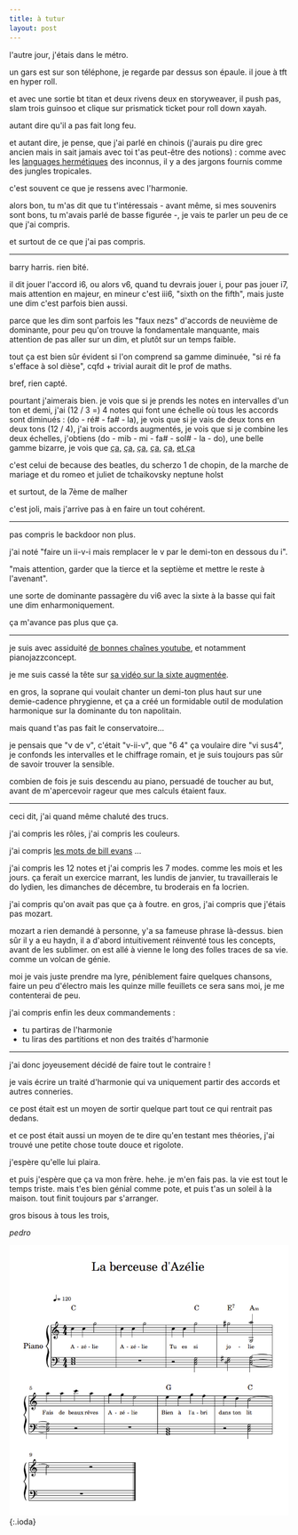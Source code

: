 ```yaml
---
title: à tutur
layout: post
---
```


l'autre jour, j'étais dans le métro.

un gars est sur son téléphone, je regarde par dessus son épaule.
il joue à tft en hyper roll.

et avec une sortie bt titan et deux rivens deux en storyweaver,
il push pas, slam trois guinsoo et clique sur prismatick ticket
pour roll down xayah.

autant dire qu'il a pas fait long feu.

et autant dire, je pense, que j'ai parlé en chinois
(j'aurais pu dire grec ancien mais in sait jamais avec toi
t'as peut-être des notions) :
comme avec les [languages hermétiques]() des inconnus,
il y a des jargons fournis comme des jungles tropicales.

c'est souvent ce que je ressens avec l'harmonie.

alors bon,
tu m'as dit que tu t'intéressais -
avant même, si mes souvenirs sont bons,
tu m'avais parlé de basse figurée -,
je vais te parler un peu de ce que j'ai compris.

et surtout de ce que j'ai pas compris.

---

barry harris. rien bité.

il dit jouer l'accord i6,
ou alors v6, quand tu devrais jouer i,
pour pas jouer i7,
mais attention en majeur,
en mineur c'est iii6,
"sixth on the fifth",
mais juste une dim c'est parfois bien aussi.

parce que les dim sont parfois les "faux nezs"
d'accords de neuvième de dominante,
pour peu qu'on trouve la fondamentale manquante,
mais attention de pas aller sur un dim,
et plutôt sur un temps faible.

tout ça est bien sûr évident si l'on comprend sa gamme diminuée,
"si ré fa s'efface à sol dièse",
cqfd + trivial aurait dit le prof de maths.

bref, rien capté.

pourtant j'aimerais bien.
je vois que si je prends les notes en intervalles d'un ton et demi,
j'ai (12 / 3 =) 4 notes qui font une échelle
où tous les accords sont diminués :
(do - ré# - fa# - la),
je vois que si je vais de deux tons en deux tons (12 / 4),
j'ai trois accords augmentés,
je vois que si je combine les deux échelles, 
j'obtiens (do - mib - mi - fa# - sol# - la - do),
une belle gamme bizarre,
je vois que
[ça,]()
[ça,]()
[ça,]()
[ça,]()
[ça,]()
[et ça]()

c'est celui de because des beatles,
du scherzo 1 de chopin,
de la marche de mariage
et du romeo et juliet de tchaikovsky
neptune holst

et surtout,
de la 7ème de malher

c'est joli,
mais j'arrive pas à en faire un tout cohérent.

---

pas compris le backdoor non plus.

j'ai noté 
"faire un ii-v-i mais remplacer le v
par le demi-ton en dessous du i".

"mais attention, garder que la tierce et la septième et mettre le reste à l'avenant".

une sorte de dominante passagère du vi6
avec la sixte à la basse qui fait une dim
enharmoniquement.

ça m'avance pas plus que ça.

---

je suis avec assiduité 
[de bonnes chaînes youtube](https://www.youtube.com/@philippegouttenoire6555/videos),
et notamment
pianojazzconcept.

je me suis cassé la tête sur
[sa vidéo sur la sixte augmentée]().

en gros, la soprane qui voulait chanter un demi-ton plus haut
sur une demie-cadence phrygienne,
et ça a créé un formidable outil de modulation harmonique
sur la dominante du ton napolitain.

mais quand t'as pas fait le conservatoire...

je pensais que "v de v",
c'était "v-ii-v",
que "6 4" ça voulaire dire "vi sus4",
je confonds les intervalles et le chiffrage romain,
et je suis toujours pas sûr de savoir trouver la sensible.

combien de fois je suis descendu au piano,
persuadé de toucher au but,
avant de m'apercevoir rageur que mes calculs étaient faux.

---

ceci dit,
j'ai quand même chaluté des trucs.

j'ai compris les rôles,
j'ai compris les couleurs.

j'ai compris 
[les mots de bill evans](https://www.youtube.com/watch?v=YEHWaGuurUk)
...

j'ai compris les 12 notes et j'ai compris les 7 modes.
comme les mois et les jours.
ça ferait un exercice marrant,
les lundis de janvier,
tu travaillerais le do lydien,
les dimanches de décembre,
tu broderais en fa locrien.

j'ai compris qu'on avait pas que ça à foutre.
en gros, j'ai compris que j'étais pas mozart.

mozart a rien demandé à personne,
y'a sa fameuse phrase là-dessus.
bien sûr il y a eu haydn,
il a d'abord intuitivement réinventé tous les concepts,
avant de les sublimer.
on est allé à vienne
le long des folles traces de sa vie.
comme un volcan de génie.

moi je vais juste prendre ma lyre,
péniblement faire quelques chansons,
faire un peu d'électro
mais les quinze mille feuillets ce sera sans moi,
je me contenterai de peu.

j'ai compris enfin les deux commandements :
- tu partiras de l'harmonie
- tu liras des partitions et non des traités d'harmonie

---

j'ai donc joyeusement décidé de faire tout le contraire !

je vais écrire un traité d'harmonie qui va uniquement partir des accords
et autres conneries.

ce post était est un moyen de sortir quelque part 
tout ce qui rentrait pas dedans.

et ce post était aussi un moyen de te dire
qu'en testant mes théories,
j'ai trouvé une petite chose
toute douce et rigolote.

j'espère qu'elle lui plaira.

et puis j'espère que ça va mon frère.
hehe.
je m'en fais pas. la vie est tout le temps triste.
mais t'es bien génial comme pote,
et puis t'as un soleil à la maison.
tout finit toujours par s'arranger.

gros bisous à tous les trois,

*pedro*

![berceuse](/img/berceuse.png){:.ioda}
